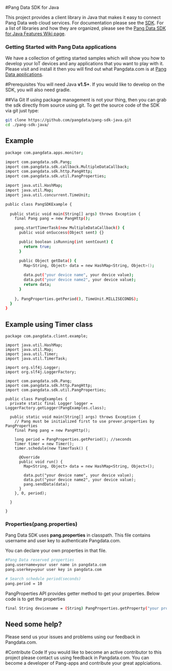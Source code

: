 #Pang Data SDK for Java

This project provides a client library in Java that makes it easy to connect Pang Data web cloud services. For documentation please see the <a href="http://pangdata.com/public/pa/sdk.html" target="_blank">SDK</a>. For a list of libraries and how they are organized, please see the <a href="https://github.com/pangdata/pang-sdk-java/wiki/Pang-Data-SDK-for-Java-Features" target="_blank">Pang Data SDK for Java Features Wiki page</a>.

### Getting Started with Pang Data applications
We have a collection of getting started samples which will show you how to develop your IoT devices and any applications that you want to play with it. Please visit and install it then you will find out what Pangdata.com is at <a href="https://github.com/pang-apps/" target="_blank">Pang Data applications</a>.

#Prerequisites
You will need Java **v1.5+**. If you would like to develop on the SDK, you will also need gradle.

##Via Git
If using package management is not your thing, then you can grab the sdk directly from source using git. To get the source code of the SDK via git just type:
```bash
git clone https://github.com/pangdata/pang-sdk-java.git
cd ./pang-sdk-java/
```

## Example
```bash
package com.pangdata.apps.monitor;

import com.pangdata.sdk.Pang;
import com.pangdata.sdk.callback.MultipleDataCallback;
import com.pangdata.sdk.http.PangHttp;
import com.pangdata.sdk.util.PangProperties;

import java.util.HashMap;
import java.util.Map;
import java.util.concurrent.TimeUnit;

public class PangSDKExample {
  
  public static void main(String[] args) throws Exception {
    final Pang pang = new PangHttp();

    pang.startTimerTask(new MultipleDataCallback() {
      public void onSuccess(Object sent) {}

      public boolean isRunning(int sentCount) {
        return true;
      }

      public Object getData() {
        Map<String, Object> data = new HashMap<String, Object>();
        
        data.put("your device name", your device value);
        data.put("your device name2", your device value);
        return data;
      }
      
    }, PangProperties.getPeriod(), TimeUnit.MILLISECONDS);
  }
}
```

## Example using Timer class
```
package com.pangdata.client.example;

import java.util.HashMap;
import java.util.Map;
import java.util.Timer;
import java.util.TimerTask;

import org.slf4j.Logger;
import org.slf4j.LoggerFactory;

import com.pangdata.sdk.Pang;
import com.pangdata.sdk.http.PangHttp;
import com.pangdata.sdk.util.PangProperties;

public class PangExamples {
  private static final Logger logger = LoggerFactory.getLogger(PangExamples.class);
 
  public static void main(String[] args) throws Exception {
    // Pang must be initialized first to use prever.properties by PangProperties
    final Pang pang = new PangHttp();

    long period = PangProperties.getPeriod(); //seconds
    Timer timer = new Timer();
    timer.schedule(new TimerTask() {
      
      @Override
      public void run() {
        Map<String, Object> data = new HashMap<String, Object>();
        
        data.put("your device name", your device value);
        data.put("your device name2", your device value);
        pang.sendData(data);
      }
    }, 0, period);

  }

}

```
### Properties(pang.properties)
Pang Data SDK uses **pang.properties** in classpath. This file contains username and user key to authenticate Pangdata.com.

You can declare your own properties in that file. 
```bash
#Pang Data reserved properties
pang.username=your user name in pangdata.com
pang.userkey=your user key in pangdata.com

# Search schedule period(seconds)
pang.period = 10

```
PangProperties API provides getter method to get your properties. Below code is to get the properties 
```bash
final String devicename = (String) PangProperties.getProperty("your property key");
```

## Need some help?
Please send us your issues and problems using our feedback in Pangdata.com.

#Contribute Code
If you would like to become an active contributor to this project please contact us using feedback in Pangdata.com.
You can become a developer of Pang-apps and contribute your great applciations.
